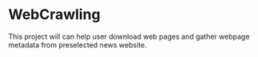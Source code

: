 # WebCrawling
This project will can help user download web pages and gather webpage metadata from preselected news website.


